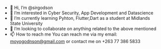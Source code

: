 - 👋 Hi, I’m @sirgodson
- 👀 I’m interested in Cyber Security, App Development and Datascience
- 🌱 I’m currently learning Pyhton, Flutter,Dart as a student at Midlands State University
- 💞️ I’m looking to collaborate on anything related to the above mentioned
- 📫 How to reach me 
You can reach me via my email: moyogodnson@gmail.com or contact me on +263 77 386 5833
<!---
sirgodson/sirgodson is a ✨ special ✨ repository because its `README.md` (this file) appears on your GitHub profile.
You can click the Preview link to take a look at your changes.
--->
